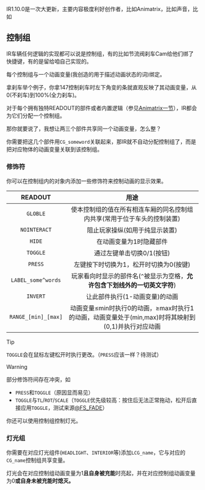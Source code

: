 IR1.10.0是一次大更新，主要内容极度利好创作者，比如Animatrix，比如声音，比如
## 控制组

IR车辆任何逻辑的实现都可以说是控制组，有的比如节流阀刹车Cam给他们绑了快捷键，有的是留给咱自己实现的。

每个控制组与一个动画变量(我创造的用于描述动画状态的词)绑定。

拿刹车举个例子，你拿147控制刹车时左下角变的条就直观反映了其动画变量，从0(不刹车)到100%(全力刹车)。

对于每个拥有独特READOUT的部件或者内置逻辑（参见[Animatrix一节](Animatrix.md)），IR都会为它们分配一个控制组。

那你就要说了，我想让两三个部件共享同一个动画变量，怎么整？

你需要把这几个部件用`CG_someword`关联起来，那IR就不自动分配控制组了，而是把对应物体的动画变量关联到该控制组。
### 修饰符
你可以在控制组内的对象内添加一些修饰符来控制动画的显示效果。

|       READOUT       |                              用途                               |
|:-------------------:|:-------------------------------------------------------------:|
|      `GLOBLE`       |             使本控制组的值在所有相连车厢的同名控制组内共享(常用于位于车头的控制装置)             |
|    `NOINTERACT`     |                       阻止玩家操纵(如用于纯显示装置)                        |
|       `HIDE`        |                         在动画变量为1时隐藏部件                          |
|      `TOGGLE`       |                        通过左键单击切换0/1(按钮)                        |
|       `PRESS`       |                     左键按下时切换为1，松开时切换为0(按键)                     |
| `LABEL_some^words`  |          玩家看向时显示的部件名(`^`被显示为空格，**允许包含下划线外的一切英文字符**)           |
|      `INVERT`       |                       让此部件执行(1-动画变量)的动画                       |
| `RANGE_[min]_[max]` | 动画变量≤min时执行0的动画，≥max时执行1的动画，动画变量处于(min,max)时将其映射到(0,1)并执行对应动画 |

>[!TIP]
> `TOGGLE`会在鼠标左键松开时执行更改。（`PRESS`应该一样？待测试）

>[!WARNING]
> 部分修饰符间存在冲突，如
> * `PRESS`和`TOGGLE`（原因显而易见）
> * `TOGGLE`与`TL`/`ROT`/`SCALE`（`TOGGLE`优先级较高：按住后无法正常拖动，松开后直接应用`TOGGLE`，测试来源[@FS_FADE](https://space.bilibili.com/26992615)）

你还可以使用控制组控制灯光。

### 灯光组

你需要在对应灯光组件(`HEADLIGHT`、`INTERIOR`等)添加`LCG_name`，它与对应的`CG_name`控制组共享变量。

灯光会在对应控制组动画变量为1**且自身被充能**时亮起，并在对应控制组动画变量为0**或自身未被充能时熄灭。**